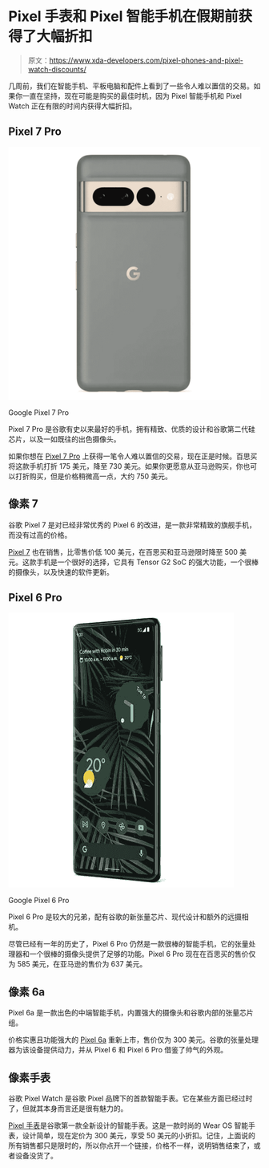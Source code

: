 # Pixel 手表和 Pixel 智能手机在假期前获得了大幅折扣

> 原文：<https://www.xda-developers.com/pixel-phones-and-pixel-watch-discounts/>

几周前，我们在智能手机、平板电脑和配件上看到了一些令人难以置信的交易。如果你一直在坚持，现在可能是购买的最佳时机，因为 Pixel 智能手机和 Pixel Watch 正在有限的时间内获得大幅折扣。

## Pixel 7 Pro

 <picture>![The Pixel 7 Pro is Google's top-of-the-line flagship of the year, featuring the second-gen Tensor SoC, a 120Hz LTPO display, a telephoto sensor, and a bigger battery.](img/26bf32dcd1e54473d448d9be3b56170c.png)</picture> 

Google Pixel 7 Pro

Pixel 7 Pro 是谷歌有史以来最好的手机，拥有精致、优质的设计和谷歌第二代硅芯片，以及一如既往的出色摄像头。

如果你想在 [Pixel 7 Pro](https://www.xda-developers.com/google-pixel-7-pro-review/) 上获得一笔令人难以置信的交易，现在正是时候。百思买将这款手机打折 175 美元，降至 730 美元。如果你更愿意从亚马逊购买，你也可以打折购买，但是价格稍微高一点，大约 750 美元。

## 像素 7

谷歌 Pixel 7 是对已经非常优秀的 Pixel 6 的改进，是一款非常精致的旗舰手机，而没有过高的价格。

[Pixel 7](https://www.xda-developers.com/google-pixel-7-review/) 也在销售，比零售价低 100 美元，在百思买和亚马逊限时降至 500 美元。这款手机是一个很好的选择，它具有 Tensor G2 SoC 的强大功能，一个很棒的摄像头，以及快速的软件更新。

## Pixel 6 Pro

 <picture>![The Pixel 6 Pro is the larger sibling that comes with Google's new Tensor chip, a modern design, and an extra telephoto camera.](img/5c825565a61d24d571df294787f045fc.png)</picture> 

Google Pixel 6 Pro

Pixel 6 Pro 是较大的兄弟，配有谷歌的新张量芯片、现代设计和额外的远摄相机。

尽管已经有一年的历史了，Pixel 6 Pro 仍然是一款很棒的智能手机，它的张量处理器和一个很棒的摄像头提供了足够的功能。Pixel 6 Pro 现在在百思买的售价仅为 585 美元，在亚马逊的售价为 637 美元。

## 像素 6a

Pixel 6a 是一款出色的中端智能手机，内置强大的摄像头和谷歌内部的张量芯片组。

价格实惠且功能强大的 [Pixel 6a](https://www.xda-developers.com/google-pixel-6a-review/) 重新上市，售价仅为 300 美元。谷歌的张量处理器为该设备提供动力，并从 Pixel 6 和 Pixel 6 Pro 借鉴了帅气的外观。

## 像素手表

谷歌 Pixel Watch 是谷歌 Pixel 品牌下的首款智能手表。它在某些方面已经过时了，但就其本身而言还是很有魅力的。

[Pixel 手表](https://www.xda-developers.com/google-pixel-watch-review/)是谷歌第一款全新设计的智能手表。这是一款时尚的 Wear OS 智能手表，设计简单，现在定价为 300 美元，享受 50 美元的小折扣。记住，上面说的所有销售都只是限时的，所以你点开一个链接，价格不一样，说明销售结束了，或者设备没货了。